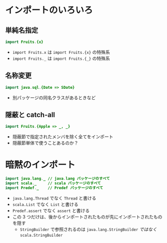 # インポートのいろいろ
## 単純名指定
```java
import Fruits.{x}
```

* `import Fruits.x` は `import Fruits.{x}` の特殊系
* `import Fruits._` は `import Fruits.{_}` の特殊系

## 名称変更
```java
import java.sql.{Date => SDate}
```

* 別パッケージの同名クラスがあるときなど

## 隠蔽と catch-all
```java
import Fruits.{Apple => _, _}
```

* 隠蔽節で指定されたメンバを除く全てをインポート
* 隠蔽節単体で使うことあるのか？

# 暗黙のインポート
```java
import java.lang._ // java.lang パッケージのすべて
import scala._     // scala パッケージのすべて
import Predef._    // Predef パッケージのすべて
```

* `java.lang.Thread` でなく `Thread` と書ける
* `scala.List` でなく `List` と書ける
* `Predef.assert` でなく `assert` と書ける
* この 3 つだけは、後からインポートされたものが先にインポートされたものを隠す
  * `StringBuilder` で参照されるのは `java.lang.StringBuilder` *ではなく* `scala.StringBuilder`
